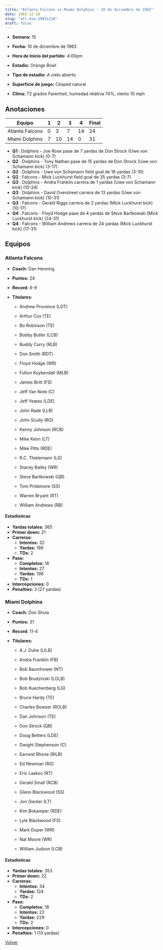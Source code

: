 ```yaml
---
title: "Atlanta Falcons vs Miami Dolphins - 10 de diciembre de 1983"
date: 1983-12-10
slug: "atl-mia-19831210"
draft: false
---
```


* **Semana:** 15
* **Fecha:** 10 de diciembre de 1983

* **Hora de Inicio del partido:** 4:00pm
* **Estadio:** Orange Bowl
* **Tipo de estadio:** A cielo abierto
* **Superficie de juego:** Césped natural
* **Clima:** 72 grados Farenheit, humedad relativa 74%, viento 10 mph





## Anotaciones
| Equipo | 1 | 2 | 3 | 4 | Final |
|--------|---|---|---|---|-------|
| Atlanta Falcons  | 0 | 3 | 7 | 14  | 24 |
| Miami Dolphins  | 7 | 10 | 14 | 0  | 31 |
* **Q1** : Dolphins - Joe Rose pase de 7 yardas de Don Strock (Uwe von Schamann kick) (0-7)
* **Q2** : Dolphins - Tony Nathan pase de 15 yardas de Don Strock (Uwe von Schamann kick) (3-17)
* **Q2** : Dolphins - Uwe von Schamann field goal de 18 yardas (3-10)
* **Q2** : Falcons - Mick Luckhurst field goal de 35 yardas (3-7)
* **Q3** : Dolphins - Andra Franklin carrera de 1 yardas (Uwe von Schamann kick) (10-24)
* **Q3** : Dolphins - David Overstreet carrera de 13 yardas (Uwe von Schamann kick) (10-31)
* **Q3** : Falcons - Gerald Riggs carrera de 2 yardas (Mick Luckhurst kick) (10-17)
* **Q4** : Falcons - Floyd Hodge pase de 4 yardas de Steve Bartkowski (Mick Luckhurst kick) (24-31)
* **Q4** : Falcons - William Andrews carrera de 24 yardas (Mick Luckhurst kick) (17-31)


## Equipos


### Atlanta Falcons
* **Coach:** Dan Henning
* **Puntos:** 24
* **Record:** 6-9
* **Titulares:** 

  * Andrew Provence (LDT) 

  * Arthur Cox (TE) 

  * Bo Robinson (TE) 

  * Bobby Butler (LCB) 

  * Buddy Curry (RLB) 

  * Don Smith (RDT) 

  * Floyd Hodge (WR) 

  * Fulton Kuykendall (MLB) 

  * James Britt (FS) 

  * Jeff Van Note (C) 

  * Jeff Yeates (LDE) 

  * John Rade (LLB) 

  * John Scully (RG) 

  * Kenny Johnson (RCB) 

  * Mike Kenn (LT) 

  * Mike Pitts (RDE) 

  * R.C. Thielemann (LG) 

  * Stacey Bailey (WR) 

  * Steve Bartkowski (QB) 

  * Tom Pridemore (SS) 

  * Warren Bryant (RT) 

  * William Andrews (RB) 

#### Estadísticas
* **Yardas totales:** 365
* **Primer down:** 21
* **Carreras:**
  * **Intentos:** 32
  * **Yardas:** 186
  * **TDs:** 2
* **Pase:**
  * **Completos:** 16
  * **Intentos:** 27
  * **Yardas:** 198
  * **TDs:** 1
* **Intercepciones:** 0
* **Penalties:** 3 (27 yardas)

### Miami Dolphins
* **Coach:** Don Shula
* **Puntos:** 31
* **Record:** 11-4
* **Titulares:** 

  * A.J. Duhe (LILB) 

  * Andra Franklin (FB) 

  * Bob Baumhower (NT) 

  * Bob Brudzinski (LOLB) 

  * Bob Kuechenberg (LG) 

  * Bruce Hardy (TE) 

  * Charles Bowser (ROLB) 

  * Dan Johnson (TE) 

  * Don Strock (QB) 

  * Doug Betters (LDE) 

  * Dwight Stephenson (C) 

  * Earnest Rhone (RILB) 

  * Ed Newman (RG) 

  * Eric Laakso (RT) 

  * Gerald Small (RCB) 

  * Glenn Blackwood (SS) 

  * Jon Giesler (LT) 

  * Kim Bokamper (RDE) 

  * Lyle Blackwood (FS) 

  * Mark Duper (WR) 

  * Nat Moore (WR) 

  * William Judson (LCB) 

#### Estadísticas
* **Yardas totales:** 353
* **Primer down:** 22
* **Carreras:**
  * **Intentos:** 34
  * **Yardas:** 124
  * **TDs:** 2
* **Pase:**
  * **Completos:** 18
  * **Intentos:** 22
  * **Yardas:** 229
  * **TDs:** 2
* **Intercepciones:** 0
* **Penalties:** 1 (13 yardas)


[Volver](/historia/1983)
